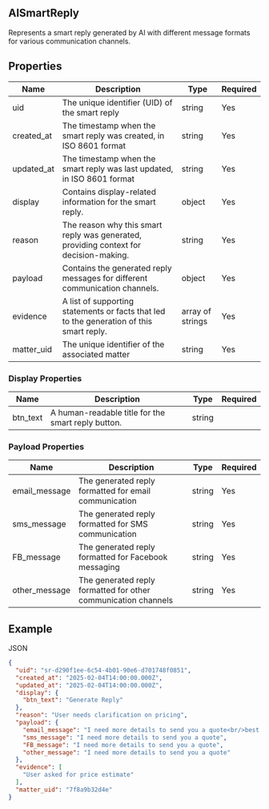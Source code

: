 ## AISmartReply

Represents a smart reply generated by AI with different message formats for various communication channels.

## Properties

| Name | Description | Type | Required |
| --- | --- | --- | --- |
| uid | The unique identifier (UID) of the smart reply | string | Yes |
| created_at | The timestamp when the smart reply was created, in ISO 8601 format | string | Yes |
| updated_at | The timestamp when the smart reply was last updated, in ISO 8601 format | string | Yes |
| display | Contains display-related information for the smart reply. | object | Yes |
| reason | The reason why this smart reply was generated, providing context for decision-making. | string | Yes |
| payload | Contains the generated reply messages for different communication channels. | object | Yes |
| evidence | A list of supporting statements or facts that led to the generation of this smart reply. | array of strings | Yes |
| matter_uid | The unique identifier of the associated matter | string | Yes |

### Display Properties

| Name | Description | Type | Required |
| --- | --- | --- | --- |
| btn_text | A human-readable title for the smart reply button. | string |  |

### Payload Properties

| Name | Description | Type | Required |
| --- | --- | --- | --- |
| email_message | The generated reply formatted for email communication | string | Yes |
| sms_message | The generated reply formatted for SMS communication | string | Yes |
| FB_message | The generated reply formatted for Facebook messaging | string | Yes |
| other_message | The generated reply formatted for other communication channels | string | Yes |

## Example

JSON

```json
{
  "uid": "sr-d290f1ee-6c54-4b01-90e6-d701748f0851",
  "created_at": "2025-02-04T14:00:00.000Z",
  "updated_at": "2025-02-04T14:00:00.000Z",
  "display": {
    "btn_text": "Generate Reply"
  },
  "reason": "User needs clarification on pricing",
  "payload": {
    "email_message": "I need more details to send you a quote<br/>best regards,<br/>ramster",
    "sms_message": "I need more details to send you a quote",
    "FB_message": "I need more details to send you a quote",
    "other_message": "I need more details to send you a quote"
  },
  "evidence": [
    "User asked for price estimate"
  ],
  "matter_uid": "7f8a9b32d4e"
}
```
